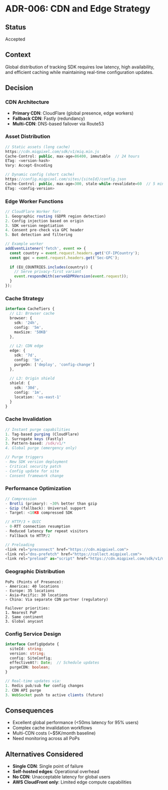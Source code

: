 # ADR-006: CDN and Edge Strategy

## Status
Accepted

## Context
Global distribution of tracking SDK requires low latency, high availability, and efficient caching while maintaining real-time configuration updates.

## Decision

### CDN Architecture
- **Primary CDN**: CloudFlare (global presence, edge workers)
- **Fallback CDN**: Fastly (redundancy)
- **Multi-CDN**: DNS-based failover via Route53

### Asset Distribution
```typescript
// Static assets (long cache)
https://cdn.miqpixel.com/sdk/v1/miq.min.js
Cache-Control: public, max-age=86400, immutable  // 24 hours
ETag: <version-hash>
Vary: Accept-Encoding

// Dynamic config (short cache)  
https://config.miqpixel.com/sites/{siteId}/config.json
Cache-Control: public, max-age=300, stale-while-revalidate=60  // 5 min
ETag: <config-version>
```

### Edge Worker Functions
```typescript
// CloudFlare Worker for:
1. Geographic routing (GDPR region detection)
2. Config injection based on origin
3. SDK version negotiation
4. Consent pre-check via GPC header
5. Bot detection and filtering

// Example worker
addEventListener('fetch', event => {
  const country = event.request.headers.get('CF-IPCountry');
  const gpc = event.request.headers.get('Sec-GPC');
  
  if (EU_COUNTRIES.includes(country)) {
    // Serve privacy-first variant
    event.respondWith(serveGDPRVersion(event.request));
  }
});
```

### Cache Strategy
```typescript
interface CacheTiers {
  // L1: Browser cache
  browser: {
    sdk: '24h',
    config: '5m',
    maxSize: '50KB'
  },
  
  // L2: CDN edge
  edge: {
    sdk: '7d',
    config: '5m',
    purgeOn: ['deploy', 'config-change']
  },
  
  // L3: Origin shield
  shield: {
    sdk: '30d',
    config: '1m',
    location: 'us-east-1'
  }
}
```

### Cache Invalidation
```typescript
// Instant purge capabilities
1. Tag-based purging (CloudFlare)
2. Surrogate keys (Fastly)
3. Pattern-based: /sdk/v1/*
4. Global purge (emergency only)

// Purge triggers
- New SDK version deployment
- Critical security patch
- Config update for site
- Consent framework change
```

### Performance Optimization
```typescript
// Compression
- Brotli (primary): ~30% better than gzip
- Gzip (fallback): Universal support
- Target: <10KB compressed SDK

// HTTP/3 + QUIC
- 0-RTT connection resumption
- Reduced latency for repeat visitors
- Fallback to HTTP/2

// Preloading
<link rel="preconnect" href="https://cdn.miqpixel.com">
<link rel="dns-prefetch" href="https://collect.miqpixel.com">
<link rel="preload" as="script" href="https://cdn.miqpixel.com/sdk/v1/miq.min.js">
```

### Geographic Distribution
```
PoPs (Points of Presence):
- Americas: 40 locations
- Europe: 35 locations  
- Asia-Pacific: 30 locations
- China: Via separate CDN partner (regulatory)

Failover priorities:
1. Nearest PoP
2. Same continent
3. Global anycast
```

### Config Service Design
```typescript
interface ConfigUpdate {
  siteId: string;
  version: string;
  config: SiteConfig;
  effectiveAt?: Date;  // Schedule updates
  purgeCDN: boolean;
}

// Real-time updates via:
1. Redis pub/sub for config changes
2. CDN API purge
3. WebSocket push to active clients (future)
```

## Consequences
- Excellent global performance (<50ms latency for 95% users)
- Complex cache invalidation workflows
- Multi-CDN costs (~$5K/month baseline)
- Need monitoring across all PoPs

## Alternatives Considered
- **Single CDN**: Single point of failure
- **Self-hosted edges**: Operational overhead
- **No CDN**: Unacceptable latency for global users
- **AWS CloudFront only**: Limited edge compute capabilities
